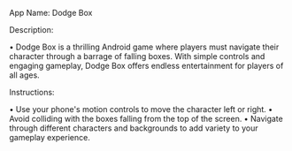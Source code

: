 App Name: Dodge Box  

Description:

• Dodge Box is a thrilling Android game where players must navigate their 
character through a barrage of falling boxes. With simple controls and engaging 
gameplay, Dodge Box offers endless entertainment for players of all ages. 

Instructions: 

• Use your phone's motion controls to move the character left or right. 
• Avoid colliding with the boxes falling from the top of the screen. 
• Navigate through different characters and backgrounds to add variety to your 
gameplay experience.

